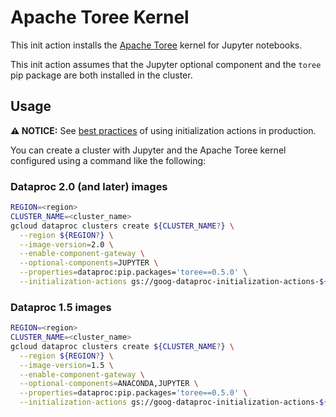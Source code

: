 # Apache Toree Kernel

This init action installs the [Apache Toree](https://toree.apache.org/) kernel for
Jupyter notebooks.

This init action assumes that the Jupyter optional component and the `toree` pip package
are both installed in the cluster.

## Usage

**:warning: NOTICE:** See [best practices](/README.md#how-initialization-actions-are-used) of using initialization actions in production.

You can create a cluster with Jupyter and the Apache Toree kernel configured using a
command like the following:

### Dataproc 2.0 (and later) images

```bash
REGION=<region>
CLUSTER_NAME=<cluster_name>
gcloud dataproc clusters create ${CLUSTER_NAME?} \
  --region ${REGION?} \
  --image-version=2.0 \
  --enable-component-gateway \
  --optional-components=JUPYTER \
  --properties=dataproc:pip.packages='toree==0.5.0' \
  --initialization-actions gs://goog-dataproc-initialization-actions-${REGION?}/toree/toree.sh
```

### Dataproc 1.5 images

```bash
REGION=<region>
CLUSTER_NAME=<cluster_name>
gcloud dataproc clusters create ${CLUSTER_NAME?} \
  --region ${REGION?} \
  --image-version=1.5 \
  --enable-component-gateway \
  --optional-components=ANACONDA,JUPYTER \
  --properties=dataproc:pip.packages='toree==0.5.0' \
  --initialization-actions gs://goog-dataproc-initialization-actions-${REGION?}/toree/toree.sh
```

